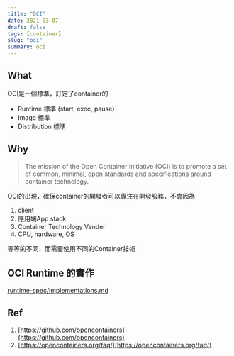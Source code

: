 ```yaml
---
title: "OCI"
date: 2021-03-07
draft: false
tags: [container]
slug: "oci"
summary: oci
---
```


## What

OCI是一個標準，訂定了container的

* Runtime 標準 (start, exec, pause)
* Image 標準
* Distribution 標準

## Why

> The mission of the Open Container Initiative (OCI) is to promote a set of common, minimal, open standards and specifications around container technology.

OCI的出現，確保container的開發者可以專注在開發服務，不會因為

1. client
1. 應用端App stack
1. Container Technology Vender
1. CPU, hardware, OS

等等的不同，而需要使用不同的Container技術

## OCI Runtime 的實作

[runtime-spec/implementations.md](https://github.com/opencontainers/runtime-spec/blob/master/implementations.md)

## Ref

1. [https://github.com/opencontainers](https://github.com/opencontainers)
1. [https://opencontainers.org/faq/](https://opencontainers.org/faq/)